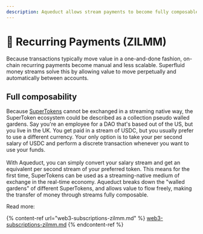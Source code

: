 ```yaml
---
description: Aqueduct allows stream payments to become fully composable
---
```


# 💸 Recurring Payments (ZILMM)

Because transactions typically move value in a one-and-done fashion, on-chain recurring payments become manual and less scalable. Superfluid money streams solve this by allowing value to move perpetually and automatically between accounts.&#x20;

## Full composability&#x20;

Because [SuperTokens](https://docs.superfluid.finance/superfluid/developers/super-tokens) cannot be exchanged in a streaming native way, the SuperToken ecosystem could be described as a collection pseudo walled gardens. Say you're an employee for a DAO that's based out of the US, but you live in the UK. You get paid in a stream of USDC, but you usually prefer to use a different currency. Your only option is to take your per second salary of USDC and perform a discrete transaction whenever you want to use your funds.\
\
With Aqueduct, you can simply convert your salary stream and get an equivalent per second stream of your preferred token. This means for the first time, SuperTokens can be used as a streaming-native medium of exchange in the real-time economy. Aqueduct breaks down the "walled gardens" of different SuperTokens, and allows value to flow freely, making the transfer of money through streams fully composable.&#x20;



Read more:

{% content-ref url="web3-subscriptions-zilmm.md" %}
[web3-subscriptions-zilmm.md](web3-subscriptions-zilmm.md)
{% endcontent-ref %}
